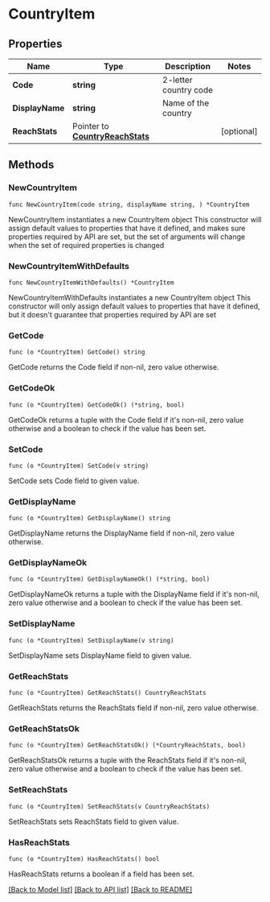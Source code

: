 # CountryItem

## Properties

Name | Type | Description | Notes
------------ | ------------- | ------------- | -------------
**Code** | **string** | 2-letter country code | 
**DisplayName** | **string** | Name of the country | 
**ReachStats** | Pointer to [**CountryReachStats**](CountryReachStats.md) |  | [optional] 

## Methods

### NewCountryItem

`func NewCountryItem(code string, displayName string, ) *CountryItem`

NewCountryItem instantiates a new CountryItem object
This constructor will assign default values to properties that have it defined,
and makes sure properties required by API are set, but the set of arguments
will change when the set of required properties is changed

### NewCountryItemWithDefaults

`func NewCountryItemWithDefaults() *CountryItem`

NewCountryItemWithDefaults instantiates a new CountryItem object
This constructor will only assign default values to properties that have it defined,
but it doesn't guarantee that properties required by API are set

### GetCode

`func (o *CountryItem) GetCode() string`

GetCode returns the Code field if non-nil, zero value otherwise.

### GetCodeOk

`func (o *CountryItem) GetCodeOk() (*string, bool)`

GetCodeOk returns a tuple with the Code field if it's non-nil, zero value otherwise
and a boolean to check if the value has been set.

### SetCode

`func (o *CountryItem) SetCode(v string)`

SetCode sets Code field to given value.


### GetDisplayName

`func (o *CountryItem) GetDisplayName() string`

GetDisplayName returns the DisplayName field if non-nil, zero value otherwise.

### GetDisplayNameOk

`func (o *CountryItem) GetDisplayNameOk() (*string, bool)`

GetDisplayNameOk returns a tuple with the DisplayName field if it's non-nil, zero value otherwise
and a boolean to check if the value has been set.

### SetDisplayName

`func (o *CountryItem) SetDisplayName(v string)`

SetDisplayName sets DisplayName field to given value.


### GetReachStats

`func (o *CountryItem) GetReachStats() CountryReachStats`

GetReachStats returns the ReachStats field if non-nil, zero value otherwise.

### GetReachStatsOk

`func (o *CountryItem) GetReachStatsOk() (*CountryReachStats, bool)`

GetReachStatsOk returns a tuple with the ReachStats field if it's non-nil, zero value otherwise
and a boolean to check if the value has been set.

### SetReachStats

`func (o *CountryItem) SetReachStats(v CountryReachStats)`

SetReachStats sets ReachStats field to given value.

### HasReachStats

`func (o *CountryItem) HasReachStats() bool`

HasReachStats returns a boolean if a field has been set.


[[Back to Model list]](../README.md#documentation-for-models) [[Back to API list]](../README.md#documentation-for-api-endpoints) [[Back to README]](../README.md)


